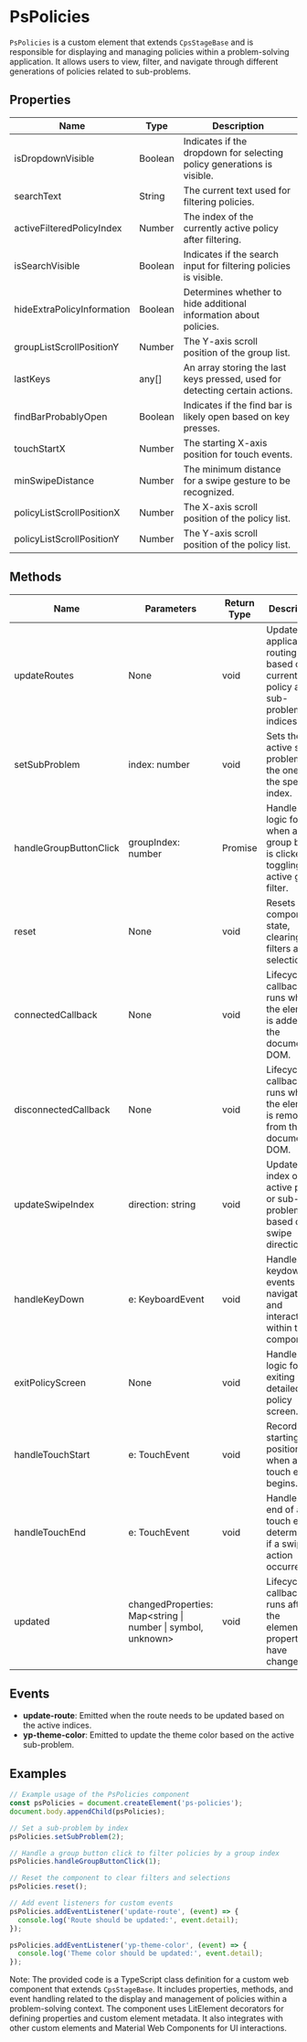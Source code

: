 # PsPolicies

`PsPolicies` is a custom element that extends `CpsStageBase` and is responsible for displaying and managing policies within a problem-solving application. It allows users to view, filter, and navigate through different generations of policies related to sub-problems.

## Properties

| Name                        | Type    | Description                                                                 |
|-----------------------------|---------|-----------------------------------------------------------------------------|
| isDropdownVisible           | Boolean | Indicates if the dropdown for selecting policy generations is visible.      |
| searchText                  | String  | The current text used for filtering policies.                               |
| activeFilteredPolicyIndex   | Number  | The index of the currently active policy after filtering.                   |
| isSearchVisible             | Boolean | Indicates if the search input for filtering policies is visible.            |
| hideExtraPolicyInformation  | Boolean | Determines whether to hide additional information about policies.           |
| groupListScrollPositionY    | Number  | The Y-axis scroll position of the group list.                               |
| lastKeys                    | any[]   | An array storing the last keys pressed, used for detecting certain actions. |
| findBarProbablyOpen         | Boolean | Indicates if the find bar is likely open based on key presses.              |
| touchStartX                 | Number  | The starting X-axis position for touch events.                              |
| minSwipeDistance            | Number  | The minimum distance for a swipe gesture to be recognized.                   |
| policyListScrollPositionX   | Number  | The X-axis scroll position of the policy list.                              |
| policyListScrollPositionY   | Number  | The Y-axis scroll position of the policy list.                              |

## Methods

| Name                    | Parameters        | Return Type | Description                                                                                   |
|-------------------------|-------------------|-------------|-----------------------------------------------------------------------------------------------|
| updateRoutes            | None              | void        | Updates the application's routing based on the current policy and sub-problem indices.        |
| setSubProblem           | index: number     | void        | Sets the active sub-problem to the one at the specified index.                                |
| handleGroupButtonClick  | groupIndex: number| Promise<void>| Handles the logic for when a group button is clicked, toggling the active group filter.       |
| reset                   | None              | void        | Resets the component's state, clearing filters and selections.                                |
| connectedCallback       | None              | void        | Lifecycle callback that runs when the element is added to the document's DOM.                 |
| disconnectedCallback    | None              | void        | Lifecycle callback that runs when the element is removed from the document's DOM.             |
| updateSwipeIndex        | direction: string | void        | Updates the index of the active policy or sub-problem based on swipe direction.               |
| handleKeyDown           | e: KeyboardEvent  | void        | Handles keydown events for navigation and interaction within the component.                   |
| exitPolicyScreen        | None              | void        | Handles the logic for exiting the detailed policy screen.                                     |
| handleTouchStart        | e: TouchEvent     | void        | Records the starting X position when a touch event begins.                                    |
| handleTouchEnd          | e: TouchEvent     | void        | Handles the end of a touch event, determining if a swipe action occurred.                     |
| updated                 | changedProperties: Map<string \| number \| symbol, unknown> | void | Lifecycle callback that runs after the element's properties have changed.                    |

## Events

- **update-route**: Emitted when the route needs to be updated based on the active indices.
- **yp-theme-color**: Emitted to update the theme color based on the active sub-problem.

## Examples

```typescript
// Example usage of the PsPolicies component
const psPolicies = document.createElement('ps-policies');
document.body.appendChild(psPolicies);

// Set a sub-problem by index
psPolicies.setSubProblem(2);

// Handle a group button click to filter policies by a group index
psPolicies.handleGroupButtonClick(1);

// Reset the component to clear filters and selections
psPolicies.reset();

// Add event listeners for custom events
psPolicies.addEventListener('update-route', (event) => {
  console.log('Route should be updated:', event.detail);
});

psPolicies.addEventListener('yp-theme-color', (event) => {
  console.log('Theme color should be updated:', event.detail);
});
```

Note: The provided code is a TypeScript class definition for a custom web component that extends `CpsStageBase`. It includes properties, methods, and event handling related to the display and management of policies within a problem-solving context. The component uses LitElement decorators for defining properties and custom element metadata. It also integrates with other custom elements and Material Web Components for UI interactions.